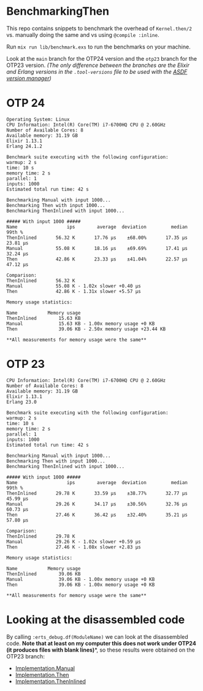 # BenchmarkingThen

This repo contains snippets to benchmark the overhead of `Kernel.then/2` vs. manually doing the same and vs using `@compile :inline`.

Run `mix run lib/benchmark.exs` to run the benchmarks on your machine.

Look at the `main` branch for the OTP24 version and the `otp23` branch for the OTP23 version.
_(The only difference between the branches are the Elixir and Erlang versions in the `.tool-versions` file to be used with the [ASDF version manager](asdf-vm.com/))_

# OTP 24

```
Operating System: Linux
CPU Information: Intel(R) Core(TM) i7-6700HQ CPU @ 2.60GHz
Number of Available Cores: 8
Available memory: 31.19 GB
Elixir 1.13.1
Erlang 24.1.2

Benchmark suite executing with the following configuration:
warmup: 2 s
time: 10 s
memory time: 2 s
parallel: 1
inputs: 1000
Estimated total run time: 42 s

Benchmarking Manual with input 1000...
Benchmarking Then with input 1000...
Benchmarking ThenInlined with input 1000...

##### With input 1000 #####
Name                  ips        average  deviation         median         99th %
ThenInlined       56.32 K       17.76 μs    ±68.00%       17.35 μs       23.81 μs
Manual            55.08 K       18.16 μs    ±69.69%       17.41 μs       32.24 μs
Then              42.86 K       23.33 μs    ±41.04%       22.57 μs       47.12 μs

Comparison: 
ThenInlined       56.32 K
Manual            55.08 K - 1.02x slower +0.40 μs
Then              42.86 K - 1.31x slower +5.57 μs

Memory usage statistics:

Name           Memory usage
ThenInlined        15.63 KB
Manual             15.63 KB - 1.00x memory usage +0 KB
Then               39.06 KB - 2.50x memory usage +23.44 KB

**All measurements for memory usage were the same**
```

# OTP 23

```
CPU Information: Intel(R) Core(TM) i7-6700HQ CPU @ 2.60GHz
Number of Available Cores: 8
Available memory: 31.19 GB
Elixir 1.13.1
Erlang 23.0

Benchmark suite executing with the following configuration:
warmup: 2 s
time: 10 s
memory time: 2 s
parallel: 1
inputs: 1000
Estimated total run time: 42 s

Benchmarking Manual with input 1000...
Benchmarking Then with input 1000...
Benchmarking ThenInlined with input 1000...

##### With input 1000 #####
Name                  ips        average  deviation         median         99th %
ThenInlined       29.78 K       33.59 μs    ±38.77%       32.77 μs       45.99 μs
Manual            29.26 K       34.17 μs    ±30.56%       32.76 μs       60.73 μs
Then              27.46 K       36.42 μs    ±32.40%       35.21 μs       57.80 μs

Comparison: 
ThenInlined       29.78 K
Manual            29.26 K - 1.02x slower +0.59 μs
Then              27.46 K - 1.08x slower +2.83 μs

Memory usage statistics:

Name           Memory usage
ThenInlined        39.06 KB
Manual             39.06 KB - 1.00x memory usage +0 KB
Then               39.06 KB - 1.00x memory usage +0 KB

**All measurements for memory usage were the same**

```

# Looking at the disassembled code

By calling `:erts_debug.df(ModuleName)` we can look at the disassembled code.
**Note that at least on my computer this does not work under OTP24 (it produces files with blank lines)***, so these results were obtained on the OTP23 branch:

- [Implementation.Manual]()
- [Implementation.Then]()
- [Implementation.ThenInlined]()
